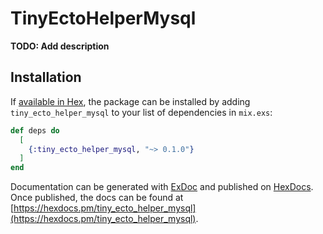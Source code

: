 # TinyEctoHelperMysql

**TODO: Add description**

## Installation

If [available in Hex](https://hex.pm/docs/publish), the package can be installed
by adding `tiny_ecto_helper_mysql` to your list of dependencies in `mix.exs`:

```elixir
def deps do
  [
    {:tiny_ecto_helper_mysql, "~> 0.1.0"}
  ]
end
```

Documentation can be generated with [ExDoc](https://github.com/elixir-lang/ex_doc)
and published on [HexDocs](https://hexdocs.pm). Once published, the docs can
be found at [https://hexdocs.pm/tiny_ecto_helper_mysql](https://hexdocs.pm/tiny_ecto_helper_mysql).

